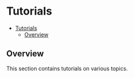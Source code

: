 # Tutorials

<!-- TOC -->

- [Tutorials](#tutorials)
  - [Overview](#overview)

<!-- /TOC -->


## Overview

This section contains tutorials on various topics.